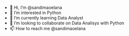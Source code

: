 - 👋 Hi, I’m @sandimaoelana
- 👀 I’m interested in Python
- 🌱 I’m currently learning Data Analyst
- 💞️ I’m looking to collaborate on Data Analisys with Python 
- 📫 How to reach me @sandimaoelana

<!---
sandytelex/sandytelex is a ✨ special ✨ repository because its `README.md` (this file) appears on your GitHub profile.
You can click the Preview link to take a look at your changes.
--->
